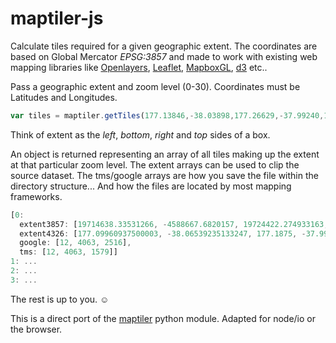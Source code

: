 # maptiler-js
Calculate tiles required for a given geographic extent. The coordinates are based on Global Mercator *EPSG:3857* and made to work with existing web mapping libraries like [Openlayers](http://openlayers.org/), [Leaflet](http://leafletjs.com/), [MapboxGL](https://www.mapbox.com/blog/mapbox-gl-js/), [d3](http://d3js.org/) etc..

Pass a geographic extent and zoom level (0-30). Coordinates must be Latitudes and Longitudes.
```javascript
var tiles = maptiler.getTiles(177.13846,-38.03898,177.26629,-37.99240,12)
```
Think of extent as the *left*, *bottom*, *right* and *top* sides of a box.

An object is returned representing an array of all tiles making up the extent at that particular zoom level. The extent arrays can be used to clip the source dataset. The tms/google arrays are how you save the file within the directory structure... And how the files are located by most mapping frameworks.
```javascript
[0:
  extent3857: [19714638.33531266, -4588667.6820157, 19724422.274933163, -4578883.742395198],
  extent4326: [177.09960937500003, -38.06539235133247, 177.1875, -37.996162679728116],
  google: [12, 4063, 2516],
  tms: [12, 4063, 1579]]
1: ...
2: ...
3: ...

```

The rest is up to you. ☺

This is a direct port of the [maptiler](http://www.maptiler.org/google-maps-coordinates-tile-bounds-projection/) python module. Adapted for node/io or the browser.
